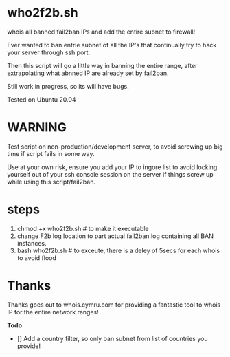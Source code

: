 # who2f2b.sh
whois all banned fail2ban IPs and add the entire subnet to firewall!

Ever wanted to ban entrie subnet of all the IP's that continually try to hack your server through ssh port.

Then this script will go a little way in banning the entire range, after extrapolating what abnned IP are already set by fail2ban.

Still work in progress, so its will have bugs.

Tested on Ubuntu 20.04


# WARNING

Test script on non-production/development server, to avoid screwing up big time if script fails in some way.

Use at your own risk, ensure you add your IP to ingore list to avoid locking yourself out of your ssh console session on the server if things screw up while using this script/fail2ban.

# steps

1. chmod +x who2f2b.sh # to make it executable
2. change F2b log location to part actual fail2ban.log containing all BAN instances.
3. bash who2f2b.sh # to exceute, there is a deley of 5secs for each whois to avoid flood

# Thanks

Thanks goes out to whois.cymru.com for providing a fantastic tool to whois IP for the entire network ranges!

**Todo**
- [] Add a country filter, so only ban subnet from list of countries you provide!
